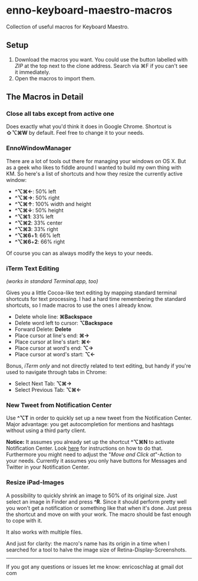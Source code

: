 enno-keyboard-maestro-macros
============================

Collection of useful macros for Keyboard Maestro.

Setup
-----

1. Download the macros you want. You could use the button labelled with *ZIP* at the top next to the clone address. Search via ⌘F if you can't see it immediately.
2. Open the macros to import them.

The Macros in Detail
--------------------

### Close all tabs except from active one

Does exactly what you'd think it does in Google Chrome. Shortcut is **⇧⌥⌘W** by default. Feel free to change it to your needs.

### EnnoWindowManager

There are a lot of tools out there for managing your windows on OS X. But as a geek who likes to fiddle around I wanted to build my own thing with KM. So here's a list of shortcuts and how they resize the currently active window:

- **^⌥⌘←**: 50% left
- **^⌥⌘→**: 50% right
- **^⌥⌘↑**: 100% width and height
- **^⌥⌘↓**: 50% height
- **^⌥⌘1**: 33% left
- **^⌥⌘2**: 33% center
- **^⌥⌘3**: 33% right
- **^⌥⌘6**+**1**: 66% left
- **^⌥⌘6**+**2**: 66% right

Of course you can as always modify the keys to your needs.

### iTerm Text Editing

*(works in standard Terminal.app, too)*

Gives you a little Cocoa-like text editing by mapping standard terminal shortcuts for text processing. I had a hard time remembering the standard shortcuts, so I made macros to use the ones I already know. 

- Delete whole line: **⌘Backspace**
- Delete word left to cursor: **⌥Backspace**
- Forward Delete: **Delete**
- Place cursor at line's end: **⌘→**
- Place cursor at line's start: **⌘←**
- Place cursor at word's end: **⌥→**
- Place cursor at word's start: **⌥←**

Bonus, *iTerm only* and not directly related to text editing, but handy if you're used to navigate through tabs in Chrome:

- Select Next Tab: **⌥⌘→**
- Select Previous Tab: **⌥⌘←**

### New Tweet from Notification Center

Use **^⌥T** in order to quickly set up a new tweet from the Notification Center. Major advantage: you get autocompletion for mentions and hashtags without using a third party client.

**Notice:** It assumes you already set up the shortcut **^⌥⌘N** to activate Notification Center. Look [here](http://osxdaily.com/2012/08/05/open-notification-center-with-keyboard-shortcut-os-x/ "Open Notification Center with a Keyboard Shortcut in OS X Mountain Lion") for instructions on how to do that.  
Furthermore you might need to adjust the "*Move and Click at*"-Action to your needs. Currently it assumes you only have buttons for Messages and Twitter in your Notification Center.

### Resize iPad-Images

A possibility to quickly shrink an image to 50% of its original size. Just select an image in Finder and press **^R**. Since it should perform pretty well you won't get a notification or something like that when it's done. Just press the shortcut and move on with your work. The macro should be fast enough to cope with it.

It also works with multiple files.

And just for clarity: the macro's name has its origin in a time when I searched for a tool to halve the image size of Retina-Display-Screenshots.

---

If you got any questions or issues let me know: enricoschlag at gmail dot com